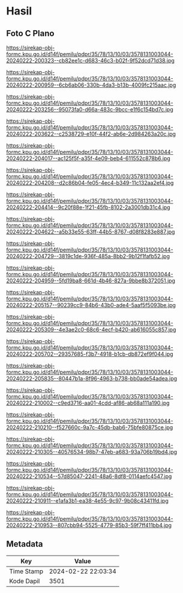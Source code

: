 # Hasil

## Foto C Plano

https://sirekap-obj-formc.kpu.go.id/d14f/pemilu/pdpr/35/78/13/10/03/3578131003044-20240222-200323--cb82ee1c-d683-46c3-b02f-9f52dcd71d38.jpg

https://sirekap-obj-formc.kpu.go.id/d14f/pemilu/pdpr/35/78/13/10/03/3578131003044-20240222-200959--6cb6ab06-330b-4da3-b13b-4009fc215aac.jpg

https://sirekap-obj-formc.kpu.go.id/d14f/pemilu/pdpr/35/78/13/10/03/3578131003044-20240222-203256--95073fa0-d66a-483c-9bcc-e1f6c154bd7c.jpg

https://sirekap-obj-formc.kpu.go.id/d14f/pemilu/pdpr/35/78/13/10/03/3578131003044-20240222-203622--c2538729-e10f-44f2-ab6e-2d984263a20c.jpg

https://sirekap-obj-formc.kpu.go.id/d14f/pemilu/pdpr/35/78/13/10/03/3578131003044-20240222-204017--ac125f5f-a35f-4e09-beb4-611552c878b6.jpg

https://sirekap-obj-formc.kpu.go.id/d14f/pemilu/pdpr/35/78/13/10/03/3578131003044-20240222-204208--d2c86b04-fe05-4ec4-b349-11c132aa2ef4.jpg

https://sirekap-obj-formc.kpu.go.id/d14f/pemilu/pdpr/35/78/13/10/03/3578131003044-20240222-204414--9c20f88e-1f21-45fb-8102-2a3001db31c4.jpg

https://sirekap-obj-formc.kpu.go.id/d14f/pemilu/pdpr/35/78/13/10/03/3578131003044-20240222-204622--a5b33e55-63ff-44b5-8767-d08f8283e887.jpg

https://sirekap-obj-formc.kpu.go.id/d14f/pemilu/pdpr/35/78/13/10/03/3578131003044-20240222-204729--3819c1de-936f-485a-8bb2-9b12f1fafb52.jpg

https://sirekap-obj-formc.kpu.go.id/d14f/pemilu/pdpr/35/78/13/10/03/3578131003044-20240222-204959--5fd19ba8-661d-4b46-827a-9bbe8b372051.jpg

https://sirekap-obj-formc.kpu.go.id/d14f/pemilu/pdpr/35/78/13/10/03/3578131003044-20240222-205157--90239cc9-84b6-43b0-ade4-5aaf5f5093be.jpg

https://sirekap-obj-formc.kpu.go.id/d14f/pemilu/pdpr/35/78/13/10/03/3578131003044-20240222-205309--4e3ae2c0-68c6-4ecf-b420-ab616055c857.jpg

https://sirekap-obj-formc.kpu.go.id/d14f/pemilu/pdpr/35/78/13/10/03/3578131003044-20240222-205702--29357685-f3b7-4918-b1cb-db872ef9f044.jpg

https://sirekap-obj-formc.kpu.go.id/d14f/pemilu/pdpr/35/78/13/10/03/3578131003044-20240222-205835--80447b1a-8f96-4963-b738-bb0ade54adea.jpg

https://sirekap-obj-formc.kpu.go.id/d14f/pemilu/pdpr/35/78/13/10/03/3578131003044-20240222-210002--c9ed3716-aa01-4cdd-af86-ab68a111a190.jpg

https://sirekap-obj-formc.kpu.go.id/d14f/pemilu/pdpr/35/78/13/10/03/3578131003044-20240222-210210--f527660c-9a7c-45db-bab6-75bfe80875ce.jpg

https://sirekap-obj-formc.kpu.go.id/d14f/pemilu/pdpr/35/78/13/10/03/3578131003044-20240222-210305--40576534-98b7-47eb-a683-93a706b19bd4.jpg

https://sirekap-obj-formc.kpu.go.id/d14f/pemilu/pdpr/35/78/13/10/03/3578131003044-20240222-210534--57d85047-2241-48a6-8df8-0114aefc4547.jpg

https://sirekap-obj-formc.kpu.go.id/d14f/pemilu/pdpr/35/78/13/10/03/3578131003044-20240222-210911--e1afa3b1-ea38-4e55-9c97-9b08c43411fd.jpg

https://sirekap-obj-formc.kpu.go.id/d14f/pemilu/pdpr/35/78/13/10/03/3578131003044-20240222-210953--807cbb94-5525-4779-85b3-59f7ff411bb4.jpg


## Metadata

| Key        | Value               |
| ---------- | ------------------- |
| Time Stamp | 2024-02-22 22:03:34 |
| Kode Dapil | 3501                |



